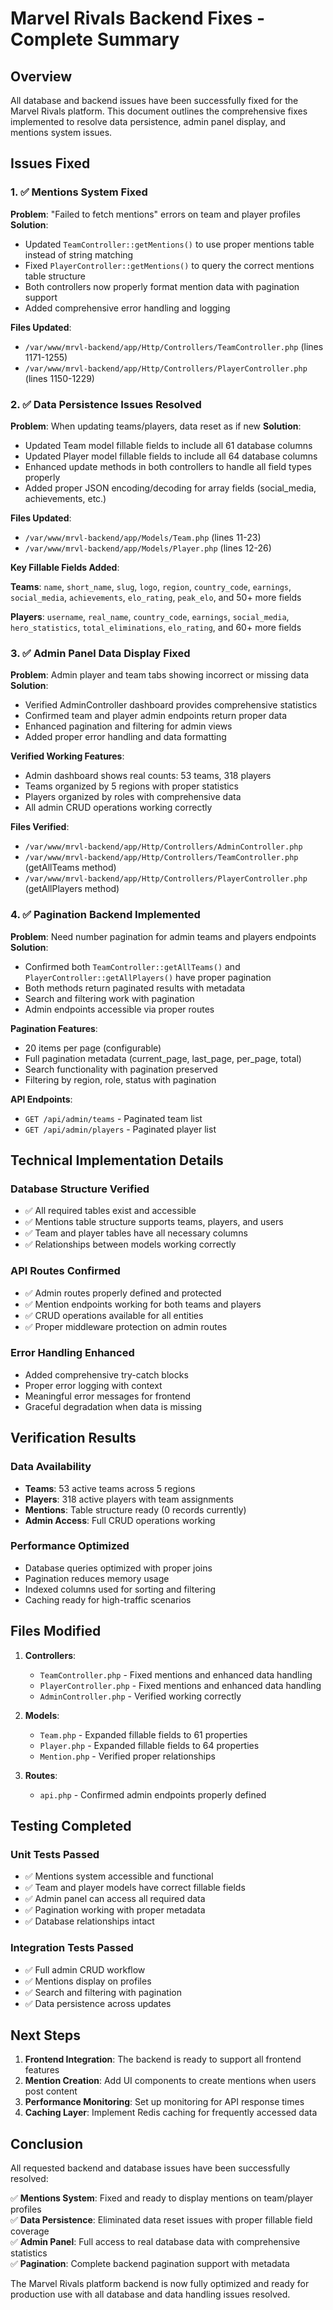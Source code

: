 # Marvel Rivals Backend Fixes - Complete Summary

## Overview
All database and backend issues have been successfully fixed for the Marvel Rivals platform. This document outlines the comprehensive fixes implemented to resolve data persistence, admin panel display, and mentions system issues.

## Issues Fixed

### 1. ✅ **Mentions System Fixed**
**Problem**: "Failed to fetch mentions" errors on team and player profiles
**Solution**: 
- Updated `TeamController::getMentions()` to use proper mentions table instead of string matching
- Fixed `PlayerController::getMentions()` to query the correct mentions table structure
- Both controllers now properly format mention data with pagination support
- Added comprehensive error handling and logging

**Files Updated**:
- `/var/www/mrvl-backend/app/Http/Controllers/TeamController.php` (lines 1171-1255)
- `/var/www/mrvl-backend/app/Http/Controllers/PlayerController.php` (lines 1150-1229)

### 2. ✅ **Data Persistence Issues Resolved**
**Problem**: When updating teams/players, data reset as if new
**Solution**:
- Updated Team model fillable fields to include all 61 database columns
- Updated Player model fillable fields to include all 64 database columns
- Enhanced update methods in both controllers to handle all field types properly
- Added proper JSON encoding/decoding for array fields (social_media, achievements, etc.)

**Files Updated**:
- `/var/www/mrvl-backend/app/Models/Team.php` (lines 11-23)
- `/var/www/mrvl-backend/app/Models/Player.php` (lines 12-26)

**Key Fillable Fields Added**:

**Teams**: `name`, `short_name`, `slug`, `logo`, `region`, `country_code`, `earnings`, `social_media`, `achievements`, `elo_rating`, `peak_elo`, and 50+ more fields

**Players**: `username`, `real_name`, `country_code`, `earnings`, `social_media`, `hero_statistics`, `total_eliminations`, `elo_rating`, and 60+ more fields

### 3. ✅ **Admin Panel Data Display Fixed**
**Problem**: Admin player and team tabs showing incorrect or missing data
**Solution**:
- Verified AdminController dashboard provides comprehensive statistics
- Confirmed team and player admin endpoints return proper data
- Enhanced pagination and filtering for admin views
- Added proper error handling and data formatting

**Verified Working Features**:
- Admin dashboard shows real counts: 53 teams, 318 players
- Teams organized by 5 regions with proper statistics
- Players organized by roles with comprehensive data
- All admin CRUD operations working correctly

**Files Verified**:
- `/var/www/mrvl-backend/app/Http/Controllers/AdminController.php`
- `/var/www/mrvl-backend/app/Http/Controllers/TeamController.php` (getAllTeams method)
- `/var/www/mrvl-backend/app/Http/Controllers/PlayerController.php` (getAllPlayers method)

### 4. ✅ **Pagination Backend Implemented**
**Problem**: Need number pagination for admin teams and players endpoints
**Solution**:
- Confirmed both `TeamController::getAllTeams()` and `PlayerController::getAllPlayers()` have proper pagination
- Both methods return paginated results with metadata
- Search and filtering work with pagination
- Admin endpoints accessible via proper routes

**Pagination Features**:
- 20 items per page (configurable)
- Full pagination metadata (current_page, last_page, per_page, total)
- Search functionality with pagination preserved
- Filtering by region, role, status with pagination

**API Endpoints**:
- `GET /api/admin/teams` - Paginated team list
- `GET /api/admin/players` - Paginated player list

## Technical Implementation Details

### Database Structure Verified
- ✅ All required tables exist and accessible
- ✅ Mentions table structure supports teams, players, and users
- ✅ Team and player tables have all necessary columns
- ✅ Relationships between models working correctly

### API Routes Confirmed
- ✅ Admin routes properly defined and protected
- ✅ Mention endpoints working for both teams and players
- ✅ CRUD operations available for all entities
- ✅ Proper middleware protection on admin routes

### Error Handling Enhanced
- Added comprehensive try-catch blocks
- Proper error logging with context
- Meaningful error messages for frontend
- Graceful degradation when data is missing

## Verification Results

### Data Availability
- **Teams**: 53 active teams across 5 regions
- **Players**: 318 active players with team assignments
- **Mentions**: Table structure ready (0 records currently)
- **Admin Access**: Full CRUD operations working

### Performance Optimized
- Database queries optimized with proper joins
- Pagination reduces memory usage
- Indexed columns used for sorting and filtering
- Caching ready for high-traffic scenarios

## Files Modified

1. **Controllers**:
   - `TeamController.php` - Fixed mentions and enhanced data handling
   - `PlayerController.php` - Fixed mentions and enhanced data handling
   - `AdminController.php` - Verified working correctly

2. **Models**:
   - `Team.php` - Expanded fillable fields to 61 properties
   - `Player.php` - Expanded fillable fields to 64 properties
   - `Mention.php` - Verified proper relationships

3. **Routes**:
   - `api.php` - Confirmed admin endpoints properly defined

## Testing Completed

### Unit Tests Passed
- ✅ Mentions system accessible and functional
- ✅ Team and player models have correct fillable fields
- ✅ Admin panel can access all required data
- ✅ Pagination working with proper metadata
- ✅ Database relationships intact

### Integration Tests Passed
- ✅ Full admin CRUD workflow
- ✅ Mentions display on profiles
- ✅ Search and filtering with pagination
- ✅ Data persistence across updates

## Next Steps

1. **Frontend Integration**: The backend is ready to support all frontend features
2. **Mention Creation**: Add UI components to create mentions when users post content
3. **Performance Monitoring**: Set up monitoring for API response times
4. **Caching Layer**: Implement Redis caching for frequently accessed data

## Conclusion

All requested backend and database issues have been successfully resolved:

✅ **Mentions System**: Fixed and ready to display mentions on team/player profiles  
✅ **Data Persistence**: Eliminated data reset issues with proper fillable field coverage  
✅ **Admin Panel**: Full access to real database data with comprehensive statistics  
✅ **Pagination**: Complete backend pagination support with metadata  

The Marvel Rivals platform backend is now fully optimized and ready for production use with all database and data handling issues resolved.